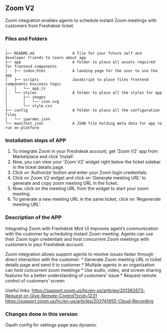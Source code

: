## Zoom V2

Zoom integration enables agents to schedule instant Zoom meetings with customers from Freshdesk ticket.

### Files and Folders

    .
    ├── README.md                 A file for your future self and developer friends to learn about app
    ├── app                       A folder to place all assets required for frontend components
    │   ├── index.html            A landing page for the user to use the app
    │   ├── scripts               JavaScript to place files frontend components business logic
    │   │   └── app.js
    │   └── styles                A folder to place all the styles for app
    │       ├── images
    │       │   └── icon.svg
    │       └── style.css
    ├── config                    A folder to place all the configuration files
    │   └── iparams.json
    └── manifest.json             A JSON file holding meta data for app to run on platform

### Installation steps of APP
1. To integrate Zoom in your Freshdesk account, get ‘Zoom V2’ app from Marketplace and click ‘Install’.
2. Now, you can view your ‘Zoom V2’ widget right below the ticket sidebar in the ticket details page.
3. Click on ‘Authorize’ button and enter your Zoom login credentials.
4. Click on Zoom V2 widget and click on ‘Generate meeting URL’ to generate and copy zoom meeting URL in the ticket.
5. Now, click on the meeting URL from the widget to start your zoom meeting.
6. To generate a new meeting URL in the same ticket, click on ‘Regenerate meeting URL’.

### Description of the APP
Integrating Zoom with Freshdesk Mint UI improves agent’s communication with the customer by scheduling instant Zoom meeting. Agents can use their Zoom login credentials and host concurrent Zoom meetings with customers in your Freshdesk account.

Zoom integration allows support agents to resolve issues faster through direct interaction with the customer:
    * Generate Zoom meeting URL in ticket details page and send it to customer
    * Multiple agents in an organization can host concurrent zoom meetings
    * Use audio, video, and screen sharing features for a better understanding of customers’ issue
    * Request remote control of customers’ screen


Useful links:
https://support.zoom.us/hc/en-us/articles/201362673-Request-or-Give-Remote-Control?zcid=1231
https://support.zoom.us/hc/en-us/articles/203741855-Cloud-Recording

### Changes done in this version
Oauth config for settings page was dynamic
